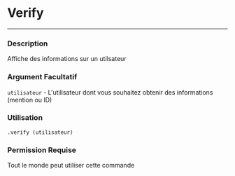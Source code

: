 # Verify
---
### Description
Affiche des informations sur un utilsateur
### Argument Facultatif
`utilisateur` - L'utilisateur dont vous souhaitez obtenir des informations (mention ou ID)
### Utilisation
```
.verify (utilisateur)
```
### Permission Requise
Tout le monde peut utiliser cette commande
